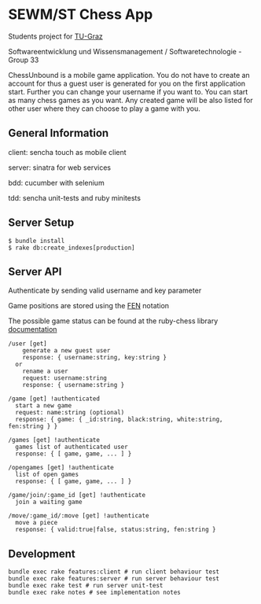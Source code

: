 # SEWM/ST Chess App

Students project for [TU-Graz][tug]

Softwareentwicklung und Wissensmanagement / Softwaretechnologie - Group 33

ChessUnbound is a mobile game application. You do not have to create an account
for thus a guest user is generated for you on the first application start.
Further you can change your username if you want to. You can start as many
chess games as you want. Any created game will be also listed for other user
where they can choose to play a game with you.

## General Information

client: sencha touch as mobile client

server: sinatra for web services

bdd: cucumber with selenium

tdd: sencha unit-tests and ruby minitests

## Server Setup

    $ bundle install
    $ rake db:create_indexes[production]

## Server API

Authenticate by sending valid username and key parameter

Game positions are stored using the [FEN][fen] notation

The possible game status can be found at the ruby-chess library [documentation][rchess]

    /user [get]
        generate a new guest user
        response: { username:string, key:string }
      or
        rename a user
        request: username:string
        response: { username:string }

    /game [get] !authenticated
      start a new game
      request: name:string (optional)
      response: { game: { _id:string, black:string, white:string, fen:string } }

    /games [get] !authenticate
      games list of authenticated user
      response: { [ game, game, ... ] }

    /opengames [get] !authenticate
      list of open games
      response: { [ game, game, ... ] }

    /game/join/:game_id [get] !authenticate
      join a waiting game

    /move/:game_id/:move [get] !authenticate
      move a piece
      response: { valid:true|false, status:string, fen:string }

## Development

    bundle exec rake features:client # run client behaviour test
    bundle exec rake features:server # run server behaviour test
    bundle exec rake test # run server unit-test
    bundle exec rake notes # see implementation notes


[tug]: http://portal.tugraz.at/ "tu-graz"
[fen]: http://en.wikipedia.org/wiki/Board_representation_(chess)#Forsyth-Edwards_Notation_.28FEN.29 "fen notation"
[rchess]: http://www.rubydoc.info/github/pioz/chess/index "ruby pioz/chess"


